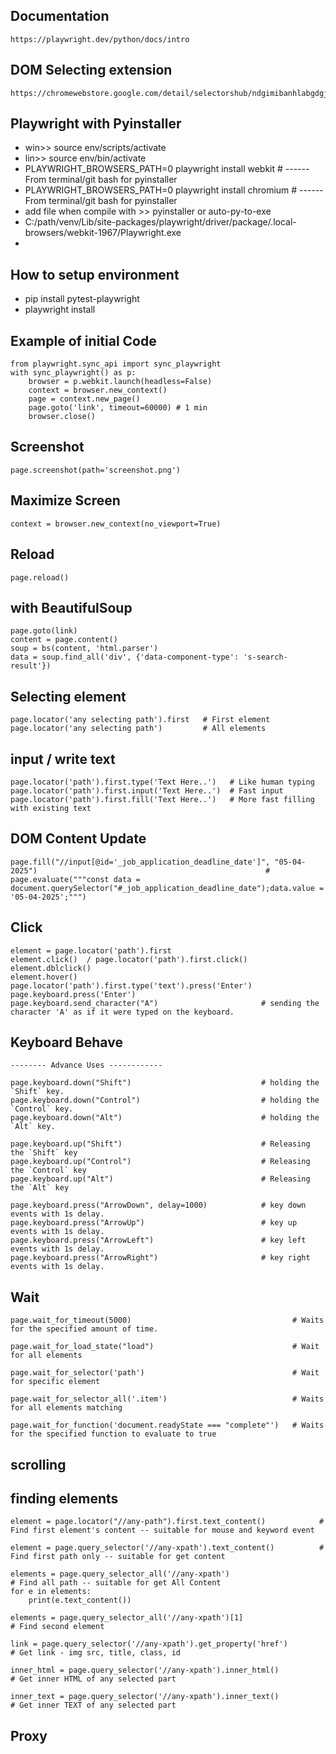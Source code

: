 ## Documentation
```
https://playwright.dev/python/docs/intro
```
## DOM Selecting extension
```
https://chromewebstore.google.com/detail/selectorshub/ndgimibanhlabgdgjcpbbndiehljcpfh
```
## Playwright with Pyinstaller
- win>> source env/scripts/activate
- lin>> source env/bin/activate
- PLAYWRIGHT_BROWSERS_PATH=0 playwright install webkit               # ------ From terminal/git bash for pyinstaller
- PLAYWRIGHT_BROWSERS_PATH=0 playwright install chromium             # ------ From terminal/git bash for pyinstaller
- add file when compile with >> pyinstaller or auto-py-to-exe
- C:/path/venv/Lib/site-packages/playwright/driver/package/.local-browsers/webkit-1967/Playwright.exe
- 
## How to setup environment
- pip install pytest-playwright
- playwright install
## Example of initial Code
```
from playwright.sync_api import sync_playwright
with sync_playwright() as p:
    browser = p.webkit.launch(headless=False)
    context = browser.new_context()
    page = context.new_page()
    page.goto('link', timeout=60000) # 1 min
    browser.close()
```
## Screenshot
```
page.screenshot(path='screenshot.png')
```
## Maximize Screen
```
context = browser.new_context(no_viewport=True)
```
## Reload
```
page.reload()
```
## with BeautifulSoup
```
page.goto(link)
content = page.content()
soup = bs(content, 'html.parser')
data = soup.find_all('div', {'data-component-type': 's-search-result'})
```
## Selecting element
```
page.locator('any selecting path').first   # First element
page.locator('any selecting path')         # All elements
```
## input / write text
```
page.locator('path').first.type('Text Here..')   # Like human typing
page.locator('path').first.input('Text Here..')  # Fast input
page.locator('path').first.fill('Text Here..')   # More fast filling with existing text

```
## DOM Content Update
```
page.fill("//input[@id='_job_application_deadline_date']", "05-04-2025")                                                   # 
page.evaluate("""const data = document.querySelector("#_job_application_deadline_date");data.value = '05-04-2025';""")
```
## Click
```
element = page.locator('path').first
element.click()  / page.locator('path').first.click()
element.dblclick()
element.hover()
page.locator('path').first.type('text').press('Enter')
page.keyboard.press('Enter')
page.keyboard.send_character("A")                       # sending the character 'A' as if it were typed on the keyboard.
```
## Keyboard Behave
```
-------- Advance Uses ------------

page.keyboard.down("Shift")                             # holding the `Shift` key.
page.keyboard.down("Control")                           # holding the `Control` key.
page.keyboard.down("Alt")                               # holding the `Alt` key.

page.keyboard.up("Shift")                               # Releasing the `Shift` key
page.keyboard.up("Control")                             # Releasing the `Control` key
page.keyboard.up("Alt")                                 # Releasing the `Alt` key

page.keyboard.press("ArrowDown", delay=1000)            # key down events with 1s delay.
page.keyboard.press("ArrowUp")                          # key up events with 1s delay.
page.keyboard.press("ArrowLeft")                        # key left events with 1s delay.
page.keyboard.press("ArrowRight")                       # key right events with 1s delay.
```
## Wait
```
page.wait_for_timeout(5000)                                    # Waits for the specified amount of time.

page.wait_for_load_state("load")                               # Wait for all elements

page.wait_for_selector('path')                                 # Wait for specific element

page.wait_for_selector_all('.item')                            # Waits for all elements matching

page.wait_for_function('document.readyState === "complete"')   # Waits for the specified function to evaluate to true
``` 
## scrolling

## finding elements
```
element = page.locator("//any-path").first.text_content()            # Find first element's content -- suitable for mouse and keyword event

element = page.query_selector('//any-xpath').text_content()          # Find first path only -- suitable for get content

elements = page.query_selector_all('//any-xpath')                               # Find all path -- suitable for get All Content
for e in elements:
    print(e.text_content())

elements = page.query_selector_all('//any-xpath')[1]                            # Find second element

link = page.query_selector('//any-xpath').get_property('href')                  # Get link - img src, title, class, id

inner_html = page.query_selector('//any-xpath').inner_html()                    # Get inner HTML of any selected part

inner_text = page.query_selector('//any-xpath').inner_text()                    # Get inner TEXT of any selected part
```

## Proxy






